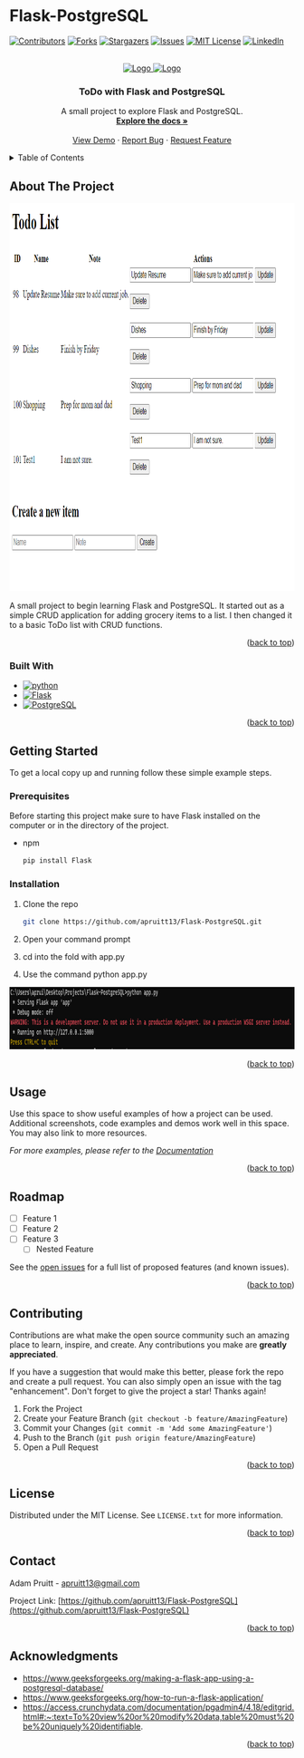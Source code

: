 # Flask-PostgreSQL
 
<!-- Improved compatibility of back to top link: See: https://github.com/othneildrew/Best-README-Template/pull/73 -->
<a name="readme-top"></a>
<!--
*** Thanks for checking out the Best-README-Template. If you have a suggestion
*** that would make this better, please fork the repo and create a pull request
*** or simply open an issue with the tag "enhancement".
*** Don't forget to give the project a star!
*** Thanks again! Now go create something AMAZING! :D
-->



<!-- PROJECT SHIELDS -->
<!--
*** I'm using markdown "reference style" links for readability.
*** Reference links are enclosed in brackets [ ] instead of parentheses ( ).
*** See the bottom of this document for the declaration of the reference variables
*** for contributors-url, forks-url, etc. This is an optional, concise syntax you may use.
*** https://www.markdownguide.org/basic-syntax/#reference-style-links
-->
[![Contributors][contributors-shield]][contributors-url]
[![Forks][forks-shield]][forks-url]
[![Stargazers][stars-shield]][stars-url]
[![Issues][issues-shield]][issues-url]
[![MIT License][license-shield]][license-url]
[![LinkedIn][linkedin-shield]][linkedin-url]



<!-- PROJECT LOGO -->
<br />
<div align="center">
  <a href="https://github.com/apruitt13/Flask-PostgreSQL">
    <img src="https://flask.palletsprojects.com/en/3.0.x/_images/flask-horizontal.png" alt="Logo" width="80" height="80">
    <img src="https://www.postgresql.org/media/img/about/press/elephant.png" alt="Logo" width="80" height="80">
  </a>

<h3 align="center">ToDo with Flask and PostgreSQL</h3>

  <p align="center">
    A small project to explore Flask and PostgreSQL.
    <br />
    <a href="https://github.com/apruitt13/Flask-PostgreSQL"><strong>Explore the docs »</strong></a>
    <br />
    <br />
    <a href="https://github.com/apruitt13/Flask-PostgreSQL">View Demo</a>
    ·
    <a href="https://github.com/apruitt13/Flask-PostgreSQL/issues">Report Bug</a>
    ·
    <a href="https://github.com/apruitt13/Flask-PostgreSQL/issues">Request Feature</a>
  </p>
</div>



<!-- TABLE OF CONTENTS -->
<details>
  <summary>Table of Contents</summary>
  <ol>
    <li>
      <a href="#about-the-project">About The Project</a>
      <ul>
        <li><a href="#built-with">Built With</a></li>
      </ul>
    </li>
    <li>
      <a href="#getting-started">Getting Started</a>
      <ul>
        <li><a href="#prerequisites">Prerequisites</a></li>
        <li><a href="#installation">Installation</a></li>
      </ul>
    </li>
    <li><a href="#usage">Usage</a></li>
    <li><a href="#roadmap">Roadmap</a></li>
    <li><a href="#contributing">Contributing</a></li>
    <li><a href="#license">License</a></li>
    <li><a href="#contact">Contact</a></li>
    <li><a href="#acknowledgments">Acknowledgments</a></li>
  </ol>
</details>



<!-- ABOUT THE PROJECT -->
## About The Project

<img src="images/project.png" alt="Logo" width="990" height="685">

A small project to begin learning Flask and PostgreSQL. It started out as a simple CRUD application for adding grocery items to a list. I then changed it to a basic ToDo list with CRUD functions.

<p align="right">(<a href="#readme-top">back to top</a>)</p>



### Built With

* [![python][Python]][Python-url]
* [![Flask][Flask]][Flask-url]
* [![PostgreSQL][PostgreSQL]][PostgreSQL-url]

<p align="right">(<a href="#readme-top">back to top</a>)</p>



<!-- GETTING STARTED -->
## Getting Started

To get a local copy up and running follow these simple example steps.

### Prerequisites

Before starting this project make sure to have Flask installed on the computer or in the directory of the project.
* npm
  ```sh
  pip install Flask
  ```

### Installation

1. Clone the repo
   ```sh
   git clone https://github.com/apruitt13/Flask-PostgreSQL.git
   ```
3. Open your command prompt

4. cd into the fold with app.py

5. Use the command python app.py
<img src="images/commandline.png" alt="Logo" width="993" height="110">

<p align="right">(<a href="#readme-top">back to top</a>)</p>



<!-- USAGE EXAMPLES -->
## Usage

Use this space to show useful examples of how a project can be used. Additional screenshots, code examples and demos work well in this space. You may also link to more resources.

_For more examples, please refer to the [Documentation](https://example.com)_

<p align="right">(<a href="#readme-top">back to top</a>)</p>



<!-- ROADMAP -->
## Roadmap

- [ ] Feature 1
- [ ] Feature 2
- [ ] Feature 3
    - [ ] Nested Feature

See the [open issues](https://github.com/apruitt13/Flask-PostgreSQL/issues) for a full list of proposed features (and known issues).

<p align="right">(<a href="#readme-top">back to top</a>)</p>



<!-- CONTRIBUTING -->
## Contributing

Contributions are what make the open source community such an amazing place to learn, inspire, and create. Any contributions you make are **greatly appreciated**.

If you have a suggestion that would make this better, please fork the repo and create a pull request. You can also simply open an issue with the tag "enhancement".
Don't forget to give the project a star! Thanks again!

1. Fork the Project
2. Create your Feature Branch (`git checkout -b feature/AmazingFeature`)
3. Commit your Changes (`git commit -m 'Add some AmazingFeature'`)
4. Push to the Branch (`git push origin feature/AmazingFeature`)
5. Open a Pull Request

<p align="right">(<a href="#readme-top">back to top</a>)</p>



<!-- LICENSE -->
## License

Distributed under the MIT License. See `LICENSE.txt` for more information.

<p align="right">(<a href="#readme-top">back to top</a>)</p>



<!-- CONTACT -->
## Contact

Adam Pruitt - apruitt13@gmail.com

Project Link: [https://github.com/apruitt13/Flask-PostgreSQL](https://github.com/apruitt13/Flask-PostgreSQL)

<p align="right">(<a href="#readme-top">back to top</a>)</p>



<!-- ACKNOWLEDGMENTS -->
## Acknowledgments

* https://www.geeksforgeeks.org/making-a-flask-app-using-a-postgresql-database/
* https://www.geeksforgeeks.org/how-to-run-a-flask-application/
* https://access.crunchydata.com/documentation/pgadmin4/4.18/editgrid.html#:~:text=To%20view%20or%20modify%20data,table%20must%20be%20uniquely%20identifiable.

<p align="right">(<a href="#readme-top">back to top</a>)</p>



<!-- MARKDOWN LINKS & IMAGES -->
<!-- https://www.markdownguide.org/basic-syntax/#reference-style-links -->
[contributors-shield]: https://img.shields.io/github/contributors/apruitt13/Flask-PostgreSQL.svg?style=for-the-badge
[contributors-url]: https://github.com/apruitt13/Flask-PostgreSQL/graphs/contributors
[forks-shield]: https://img.shields.io/github/forks/apruitt13/Flask-PostgreSQL.svg?style=for-the-badge
[forks-url]: https://github.com/apruitt13/Flask-PostgreSQL/network/members
[stars-shield]: https://img.shields.io/github/stars/apruitt13/Flask-PostgreSQL.svg?style=for-the-badge
[stars-url]: https://github.com/apruitt13/Flask-PostgreSQL/stargazers
[issues-shield]: https://img.shields.io/github/issues/apruitt13/Flask-PostgreSQL.svg?style=for-the-badge
[issues-url]: https://github.com/apruitt13/Flask-PostgreSQL/issues
[license-shield]: https://img.shields.io/github/license/apruitt13/Flask-PostgreSQL.svg?style=for-the-badge
[license-url]: https://github.com/apruitt13/Flask-PostgreSQL/blob/master/LICENSE.txt
[linkedin-shield]: https://img.shields.io/badge/-LinkedIn-black.svg?style=for-the-badge&logo=linkedin&colorB=555
[linkedin-url]: https://linkedin.com/in/apruitt13
[product-screenshot]: images/project.png
[Python]: https://www.python.org/static/img/python-logo.png
[Python-url]: https://www.python.org/
[Flask]: https://flask.palletsprojects.com/en/3.0.x/_images/flask-horizontal.png
[Flask-url]: https://flask.palletsprojects.com/en/3.0.x/
[PostgreSQL]: https://www.postgresql.org/media/img/about/press/elephant.png
[PostgreSQL-url]: https://www.postgresql.org/
